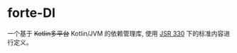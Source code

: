 # forte-DI

一个基于 ~~Kotlin多平台~~ Kotlin/JVM 的依赖管理库, 使用 [JSR 330](https://www.jcp.org/en/jsr/detail?id=330) 下的标准内容进行定义。

